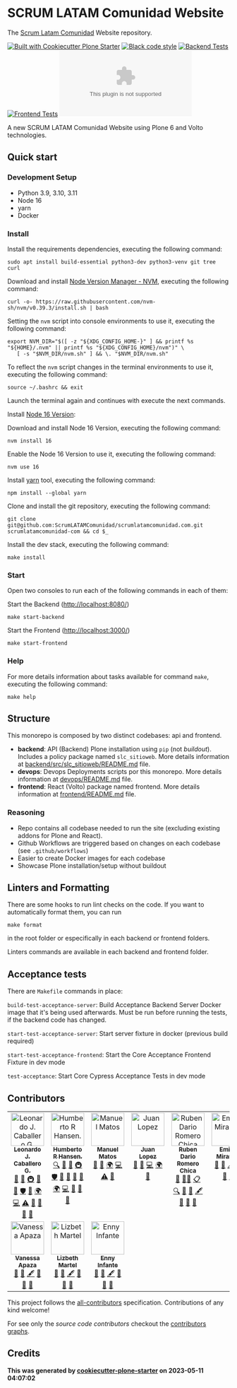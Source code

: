 # SCRUM LATAM Comunidad Website

The [Scrum Latam Comunidad](https://www.scrumlatamcomunidad.com/)
Website repository.

[![Built with Cookiecutter Plone Starter](https://img.shields.io/badge/built%20with-Cookiecutter%20Plone%20Starter-0083be.svg?logo=cookiecutter)](https://github.com/collective/cookiecutter-plone-starter/)
[![Black code style](https://img.shields.io/badge/code%20style-black-000000.svg)](https://github.com/ambv/black)
[![Backend Tests](https://github.com/ScrumLATAMComunidad/scrumlatamcomunidad.com/actions/workflows/backend.yml/badge.svg)](https://github.com/ScrumLATAMComunidad/scrumlatamcomunidad.com/actions/workflows/backend.yml)
[![Frontend Tests](https://github.com/ScrumLATAMComunidad/scrumlatamcomunidad.com/actions/workflows/frontend.yml/badge.svg)](https://github.com/ScrumLATAMComunidad/scrumlatamcomunidad.com/actions/workflows/frontend.yml)
[![All Contributors](https://img.shields.io/github/all-contributors/ScrumLATAMComunidad/scrumlatamcomunidad.com?color=ee8449&style=flat-square)](#contributors)


A new SCRUM LATAM Comunidad Website using Plone 6 and Volto
technologies.

## Quick start

### Development Setup

-   Python 3.9, 3.10, 3.11
-   Node 16
-   yarn
-   Docker

### Install

Install the requirements dependencies, executing the following command:

```shell
sudo apt install build-essential python3-dev python3-venv git tree curl
```

Download and install [Node Version Manager -
NVM](https://github.com/nvm-sh/nvm/blob/master/README.md), executing the
following command:

```shell
curl -o- https://raw.githubusercontent.com/nvm-sh/nvm/v0.39.3/install.sh | bash
```

Setting the `nvm` script into console environments to use it, executing
the following command:

```shell
export NVM_DIR="$([ -z "${XDG_CONFIG_HOME-}" ] && printf %s "${HOME}/.nvm" || printf %s "${XDG_CONFIG_HOME}/nvm")" \
   [ -s "$NVM_DIR/nvm.sh" ] && \. "$NVM_DIR/nvm.sh"
```

To reflect the `nvm` script changes in the terminal environments to use
it, executing the following command:

```shell
source ~/.bashrc && exit
```

Launch the terminal again and continues with execute the next commands.

Install [Node 16 Version](https://nodejs.org/en/blog/release/v16.16.0):

Download and install Node 16 Version, executing the following command:

```shell
nvm install 16
```

Enable the Node 16 Version to use it, executing the following command:

```shell
nvm use 16
```

Install [yarn](https://yarnpkg.com/) tool, executing the following
command:

```shell
npm install --global yarn
```

Clone and install the git repository, executing the following command:

```shell
git clone git@github.com:ScrumLATAMComunidad/scrumlatamcomunidad.com.git scrumlatamcomunidad-com && cd $_
```

Install the dev stack, executing the following command:

```shell
make install
```

### Start

Open two consoles to run each of the following commands in each of them:

Start the Backend (<http://localhost:8080/>)

```shell
make start-backend
```

Start the Frontend (<http://localhost:3000/>)

```shell
make start-frontend
```

### Help

For more details information about tasks available for command `make`,
executing the following command:

```shell
make help
```

## Structure

This monorepo is composed by two distinct codebases: api and frontend.

-   **backend**: API (Backend) Plone installation using `pip` (not
    *buildout*). Includes a policy package named `slc_sitioweb`. More
    details information at
    [backend/src/slc\_sitioweb/README.md](backend/src/slc_sitioweb/README.md)
    file.
-   **devops**: Devops Deployments scripts por this monorepo. More
    details information at [devops/README.md](devops/README.md) file.
-   **frontend**: React (Volto) package named frontend. More details
    information at [frontend/README.md](frontend/README.md) file.

### Reasoning

-   Repo contains all codebase needed to run the site (excluding
    existing addons for Plone and React).
-   Github Workflows are triggered based on changes on each codebase
    (see `.github/workflows`)
-   Easier to create Docker images for each codebase
-   Showcase Plone installation/setup without buildout

## Linters and Formatting

There are some hooks to run lint checks on the code. If you want to
automatically format them, you can run

`make format`

in the root folder or especifically in each backend or frontend folders.

Linters commands are available in each backend and frontend folder.

## Acceptance tests

There are `Makefile` commands in place:

`build-test-acceptance-server`: Build Acceptance Backend Server Docker
image that it's being used afterwards. Must be run before running the
tests, if the backend code has changed.

`start-test-acceptance-server`: Start server fixture in docker (previous
build required)

`start-test-acceptance-frontend`: Start the Core Acceptance Frontend
Fixture in dev mode

`test-acceptance`: Start Core Cypress Acceptance Tests in dev mode

## Contributors

<!-- ALL-CONTRIBUTORS-LIST:START - Do not remove or modify this section -->
<!-- prettier-ignore-start -->
<!-- markdownlint-disable -->
<table>
  <tbody>
    <tr>
      <td align="center" valign="top" width="16.66%"><a href="https://www.linkedin.com/in/leonardojcaballerog"><img src="https://avatars.githubusercontent.com/u/185395?v=4?s=75" width="75px;" alt="Leonardo J. Caballero G."/><br /><sub><b>Leonardo J. Caballero G.</b></sub></a><br /><a href="https://github.com/macagua/scrumlatamcomunidad.com/issues?q=author%3Amacagua" title="Bug reports">🐛</a> <a href="#maintenance-macagua" title="Maintenance">🚧</a> <a href="#infra-macagua" title="Infrastructure (Hosting, Build-Tools, etc)">🚇</a> <a href="https://github.com/macagua/scrumlatamcomunidad.com/commits?author=macagua" title="Documentation">📖</a> <a href="#tool-macagua" title="Tools">🔧</a> <a href="#security-macagua" title="Security">🛡️</a> <a href="#question-macagua" title="Answering Questions">💬</a> <a href="#translation-macagua" title="Translation">🌍</a> <a href="https://github.com/macagua/scrumlatamcomunidad.com/commits?author=macagua" title="Code">💻</a> <a href="https://github.com/macagua/scrumlatamcomunidad.com/commits?author=macagua" title="Tests">⚠️</a> <a href="#userTesting-macagua" title="User Testing">📓</a> <a href="#projectManagement-macagua" title="Project Management">📆</a> <a href="https://github.com/macagua/scrumlatamcomunidad.com/pulls?q=is%3Apr+reviewed-by%3Amacagua" title="Reviewed Pull Requests">👀</a> <a href="#ideas-macagua" title="Ideas, Planning, & Feedback">🤔</a></td>
      <td align="center" valign="top" width="16.66%"><a href="https://www.linkedin.com/in/humberto-hansen-92b73352/"><img src="https://instagram.fmrd1-1.fna.fbcdn.net/v/t51.2885-19/17881639_747899672054176_4890925133947994112_n.jpg?_nc_ht=instagram.fmrd1-1.fna.fbcdn.net&_nc_cat=104&_nc_ohc=39h9kCktnDIAX_oAKBZ&edm=AOQ1c0wBAAAA&ccb=7-5&oh=00_AfDTMYuHMKnHrbd5GZckyn9aSBLLYLyafRJmzhP9ad1wTA&oe=648657F2&_nc_sid=f70a57?s=75" width="75px;" alt="Humberto R Hansen."/><br /><sub><b>Humberto R Hansen.</b></sub></a><br /><a href="#fundingFinding-humbertohansen" title="Funding Finding">🔍</a> <a href="https://github.com/macagua/scrumlatamcomunidad.com/issues?q=author%3Ahumbertohansen" title="Bug reports">🐛</a> <a href="#maintenance-humbertohansen" title="Maintenance">🚧</a> <a href="#infra-humbertohansen" title="Infrastructure (Hosting, Build-Tools, etc)">🚇</a> <a href="#security-humbertohansen" title="Security">🛡️</a> <a href="https://github.com/macagua/scrumlatamcomunidad.com/commits?author=humbertohansen" title="Documentation">📖</a> <a href="#tool-humbertohansen" title="Tools">🔧</a> <a href="#question-humbertohansen" title="Answering Questions">💬</a> <a href="#design-humbertohansen" title="Design">🎨</a> <a href="#translation-humbertohansen" title="Translation">🌍</a> <a href="https://github.com/macagua/scrumlatamcomunidad.com/commits?author=humbertohansen" title="Code">💻</a> <a href="#userTesting-humbertohansen" title="User Testing">📓</a> <a href="https://github.com/macagua/scrumlatamcomunidad.com/pulls?q=is%3Apr+reviewed-by%3Ahumbertohansen" title="Reviewed Pull Requests">👀</a> <a href="#ideas-humbertohansen" title="Ideas, Planning, & Feedback">🤔</a></td>
      <td align="center" valign="top" width="16.66%"><a href="https://github.com/alfadestroyer"><img src="https://avatars.githubusercontent.com/u/132786011?v=4?s=75" width="75px;" alt="Manuel Matos"/><br /><sub><b>Manuel Matos</b></sub></a><br /><a href="https://github.com/macagua/scrumlatamcomunidad.com/issues?q=author%3Aalfadestroyer" title="Bug reports">🐛</a> <a href="#design-alfadestroyer" title="Design">🎨</a> <a href="#translation-alfadestroyer" title="Translation">🌍</a> <a href="https://github.com/macagua/scrumlatamcomunidad.com/commits?author=alfadestroyer" title="Code">💻</a> <a href="https://github.com/macagua/scrumlatamcomunidad.com/commits?author=alfadestroyer" title="Tests">⚠️</a> <a href="#userTesting-alfadestroyer" title="User Testing">📓</a></td>
      <td align="center" valign="top" width="16.66%"><a href="https://github.com/JuanLP06"><img src="https://avatars.githubusercontent.com/u/10691487?v=4?s=75" width="75px;" alt="Juan Lopez"/><br /><sub><b>Juan Lopez</b></sub></a><br /><a href="https://github.com/macagua/scrumlatamcomunidad.com/issues?q=author%3AJuanLP06" title="Bug reports">🐛</a> <a href="#design-JuanLP06" title="Design">🎨</a> <a href="https://github.com/macagua/scrumlatamcomunidad.com/commits?author=JuanLP06" title="Code">💻</a> <a href="#translation-JuanLP06" title="Translation">🌍</a> <a href="#userTesting-JuanLP06" title="User Testing">📓</a></td>
      <td align="center" valign="top" width="16.66%"><a href="https://www.linkedin.com/in/ruben-dario-romero-chica-47906837/"><img src="https://media.licdn.com/dms/image/C5603AQHOpNxUXFK-yA/profile-displayphoto-shrink_200_200/0/1653180804515?e=1691625600&v=beta&t=DDPNuBaemfeB9PNvs7qVAN3ogoG7uSEu6JS2bh_6DGI?s=75" width="75px;" alt="Ruben Dario Romero Chica"/><br /><sub><b>Ruben Dario Romero Chica</b></sub></a><br /><a href="#business-scrumlatam" title="Business development">💼</a> <a href="#mentoring-scrumlatam" title="Mentoring">🧑‍🏫</a> <a href="#eventOrganizing-scrumlatam" title="Event Organizing">📋</a> <a href="#fundingFinding-scrumlatam" title="Funding Finding">🔍</a> <a href="https://github.com/macagua/scrumlatamcomunidad.com/issues?q=author%3Ascrumlatam" title="Bug reports">🐛</a> <a href="https://github.com/macagua/scrumlatamcomunidad.com/commits?author=scrumlatam" title="Documentation">📖</a> <a href="#content-scrumlatam" title="Content">🖋</a> <a href="#question-scrumlatam" title="Answering Questions">💬</a> <a href="#projectManagement-scrumlatam" title="Project Management">📆</a> <a href="#ideas-scrumlatam" title="Ideas, Planning, & Feedback">🤔</a></td>
      <td align="center" valign="top" width="16.66%"><a href="https://www.linkedin.com/in/emilia-miranda-76242020/"><img src="https://avatars.githubusercontent.com/u/133285771?v=4?s=75" width="75px;" alt="Emilia Miranda"/><br /><sub><b>Emilia Miranda</b></sub></a><br /><a href="https://github.com/macagua/scrumlatamcomunidad.com/issues?q=author%3Aemicmiranda" title="Bug reports">🐛</a> <a href="https://github.com/macagua/scrumlatamcomunidad.com/commits?author=emicmiranda" title="Documentation">📖</a> <a href="#content-emicmiranda" title="Content">🖋</a> <a href="#question-emicmiranda" title="Answering Questions">💬</a> <a href="#projectManagement-emicmiranda" title="Project Management">📆</a> <a href="#ideas-emicmiranda" title="Ideas, Planning, & Feedback">🤔</a></td>
    </tr>
    <tr>
      <td align="center" valign="top" width="16.66%"><a href="https://www.linkedin.com/in/hiomara-apaza/"><img src="https://avatars.githubusercontent.com/u/133286537?v=4?s=75" width="75px;" alt="Vanessa Apaza"/><br /><sub><b>Vanessa Apaza</b></sub></a><br /><a href="https://github.com/macagua/scrumlatamcomunidad.com/issues?q=author%3AHiomara" title="Bug reports">🐛</a> <a href="https://github.com/macagua/scrumlatamcomunidad.com/commits?author=Hiomara" title="Documentation">📖</a> <a href="#content-Hiomara" title="Content">🖋</a> <a href="#question-Hiomara" title="Answering Questions">💬</a> <a href="#projectManagement-Hiomara" title="Project Management">📆</a> <a href="#ideas-Hiomara" title="Ideas, Planning, & Feedback">🤔</a></td>
      <td align="center" valign="top" width="16.66%"><a href="https://www.linkedin.com/in/lizbethmartelsalguero/"><img src="https://avatars.githubusercontent.com/u/134661241?v=4?s=75" width="75px;" alt="Lizbeth Martel"/><br /><sub><b>Lizbeth Martel</b></sub></a><br /><a href="https://github.com/macagua/scrumlatamcomunidad.com/issues?q=author%3Almartel0911" title="Bug reports">🐛</a> <a href="https://github.com/macagua/scrumlatamcomunidad.com/commits?author=lmartel0911" title="Documentation">📖</a> <a href="#content-lmartel0911" title="Content">🖋</a> <a href="#question-lmartel0911" title="Answering Questions">💬</a> <a href="#projectManagement-lmartel0911" title="Project Management">📆</a> <a href="#ideas-lmartel0911" title="Ideas, Planning, & Feedback">🤔</a></td>
      <td align="center" valign="top" width="16.66%"><a href="https://www.linkedin.com/in/enny-infante-guevara-20585084/"><img src="https://avatars.githubusercontent.com/u/67449707?v=4?s=75" width="75px;" alt="Enny Infante"/><br /><sub><b>Enny Infante</b></sub></a><br /><a href="https://github.com/macagua/scrumlatamcomunidad.com/issues?q=author%3Aennyin" title="Bug reports">🐛</a> <a href="https://github.com/macagua/scrumlatamcomunidad.com/commits?author=ennyin" title="Documentation">📖</a> <a href="#content-ennyin" title="Content">🖋</a> <a href="#question-ennyin" title="Answering Questions">💬</a> <a href="#projectManagement-ennyin" title="Project Management">📆</a> <a href="#ideas-ennyin" title="Ideas, Planning, & Feedback">🤔</a></td>
    </tr>
  </tbody>
</table>

<!-- markdownlint-restore -->
<!-- prettier-ignore-end -->

<!-- ALL-CONTRIBUTORS-LIST:END -->

This project follows the [all-contributors](https://github.com/kentcdodds/all-contributors) specification. Contributions of any kind welcome!

For see only the *source code contributors* checkout the [contributors graphs](https://github.com/ScrumLATAMComunidad/scrumlatamcomunidad.com/graphs/contributors).

## Credits

**This was generated by [cookiecutter-plone-starter](https://github.com/collective/cookiecutter-plone-starter) on 2023-05-11 04:07:02**
